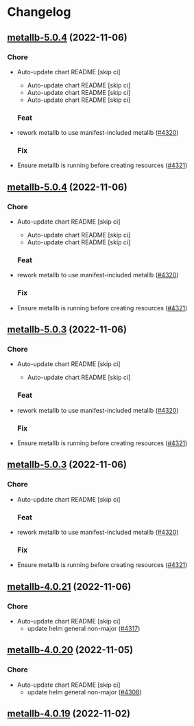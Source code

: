 # Changelog



## [metallb-5.0.4](https://github.com/truecharts/charts/compare/metallb-4.0.21...metallb-5.0.4) (2022-11-06)

### Chore

- Auto-update chart README [skip ci]
  - Auto-update chart README [skip ci]
  - Auto-update chart README [skip ci]
  - Auto-update chart README [skip ci]

  ### Feat

- rework metallb to use manifest-included metallb ([#4320](https://github.com/truecharts/charts/issues/4320))

  ### Fix

- Ensure metallb is running before creating resources ([#4321](https://github.com/truecharts/charts/issues/4321))




## [metallb-5.0.4](https://github.com/truecharts/charts/compare/metallb-4.0.21...metallb-5.0.4) (2022-11-06)

### Chore

- Auto-update chart README [skip ci]
  - Auto-update chart README [skip ci]
  - Auto-update chart README [skip ci]

  ### Feat

- rework metallb to use manifest-included metallb ([#4320](https://github.com/truecharts/charts/issues/4320))

  ### Fix

- Ensure metallb is running before creating resources ([#4321](https://github.com/truecharts/charts/issues/4321))




## [metallb-5.0.3](https://github.com/truecharts/charts/compare/metallb-4.0.21...metallb-5.0.3) (2022-11-06)

### Chore

- Auto-update chart README [skip ci]
  - Auto-update chart README [skip ci]

  ### Feat

- rework metallb to use manifest-included metallb ([#4320](https://github.com/truecharts/charts/issues/4320))

  ### Fix

- Ensure metallb is running before creating resources ([#4321](https://github.com/truecharts/charts/issues/4321))




## [metallb-5.0.3](https://github.com/truecharts/charts/compare/metallb-4.0.21...metallb-5.0.3) (2022-11-06)

### Chore

- Auto-update chart README [skip ci]

  ### Feat

- rework metallb to use manifest-included metallb ([#4320](https://github.com/truecharts/charts/issues/4320))

  ### Fix

- Ensure metallb is running before creating resources ([#4321](https://github.com/truecharts/charts/issues/4321))




## [metallb-4.0.21](https://github.com/truecharts/charts/compare/metallb-4.0.20...metallb-4.0.21) (2022-11-06)

### Chore

- Auto-update chart README [skip ci]
  - update helm general non-major ([#4317](https://github.com/truecharts/charts/issues/4317))




## [metallb-4.0.20](https://github.com/truecharts/charts/compare/metallb-4.0.19...metallb-4.0.20) (2022-11-05)

### Chore

- Auto-update chart README [skip ci]
  - update helm general non-major ([#4308](https://github.com/truecharts/charts/issues/4308))




## [metallb-4.0.19](https://github.com/truecharts/charts/compare/metallb-4.0.18...metallb-4.0.19) (2022-11-02)
